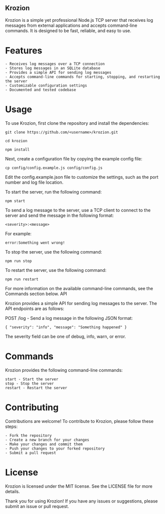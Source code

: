 ## Krozion

Krozion is a simple yet professional Node.js TCP server that receives log messages from external applications and accepts command-line commands. It is designed to be fast, reliable, and easy to use.

# Features

    - Receives log messages over a TCP connection
    - Stores log messages in an SQLite database
    - Provides a simple API for sending log messages
    - Accepts command-line commands for starting, stopping, and restarting the server
    - Customizable configuration settings
    - Documented and tested codebase

# Usage

To use Krozion, first clone the repository and install the dependencies:

`git clone https://github.com/<username>/krozion.git`

`cd krozion`

`npm install`

Next, create a configuration file by copying the example config file:

`cp config/config.example.js config/config.js`

Edit the config.example.json file to customize the settings, such as the port number and log file location.

To start the server, run the following command:

`npm start`

To send a log message to the server, use a TCP client to connect to the server and send the message in the following format:

`<severity>:<message>`

For example:

`error:Something went wrong!`

To stop the server, use the following command:

`npm run stop`

To restart the server, use the following command:

`npm run restart`

For more information on the available command-line commands, see the Commands section below.
API

Krozion provides a simple API for sending log messages to the server. The API endpoints are as follows:

POST /log - Send a log message in the following JSON format:

`{
    "severity": "info",
    "message": "Something happened"
}`

The severity field can be one of debug, info, warn, or error.

# Commands

Krozion provides the following command-line commands:

    start - Start the server
    stop - Stop the server
    restart - Restart the server

# Contributing

Contributions are welcome! To contribute to Krozion, please follow these steps:

    - Fork the repository
    - Create a new branch for your changes
    - Make your changes and commit them
    - Push your changes to your forked repository
    - Submit a pull request

# License

Krozion is licensed under the MIT license. See the LICENSE file for more details.

Thank you for using Krozion! If you have any issues or suggestions, please submit an issue or pull request.

